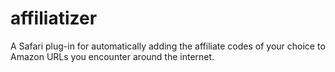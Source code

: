 # affiliatizer
A Safari plug-in for automatically adding the affiliate codes of your choice to Amazon URLs you encounter around the internet.
